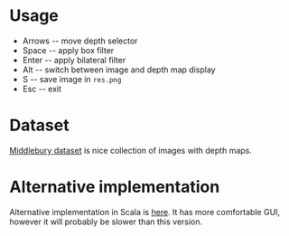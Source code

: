 # Usage

* Arrows -- move depth selector
* Space -- apply box filter
* Enter -- apply bilateral filter
* Alt -- switch between image and depth map display
* S -- save image in ``res.png``
* Esc -- exit

# Dataset

[Middlebury dataset](http://vision.middlebury.edu/stereo/) is nice collection of images with depth maps.

# Alternative implementation

Alternative implementation in Scala is [here](https://github.com/ggljzr/mi-psl). It has more comfortable GUI, however it will probably be slower than this version.
